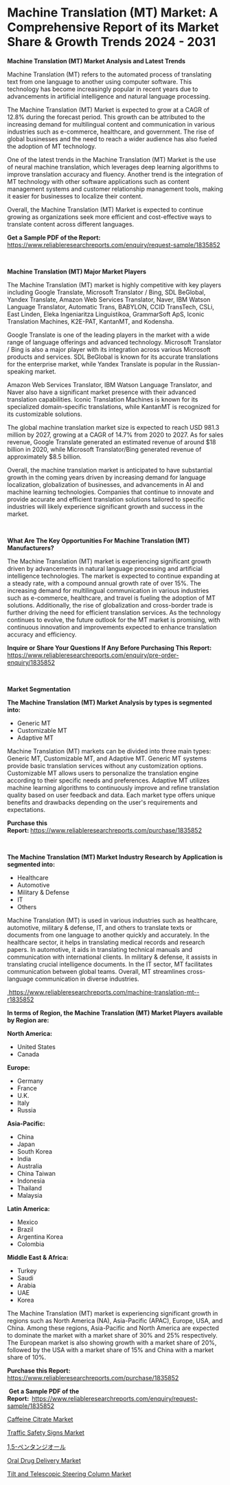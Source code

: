 <p><h1>Machine Translation (MT) Market: A Comprehensive Report of its Market Share & Growth Trends 2024 - 2031</h1></p><p><strong>Machine Translation (MT) Market Analysis and Latest Trends</strong></p>
<p><p>Machine Translation (MT) refers to the automated process of translating text from one language to another using computer software. This technology has become increasingly popular in recent years due to advancements in artificial intelligence and natural language processing.</p><p>The Machine Translation (MT) Market is expected to grow at a CAGR of 12.8% during the forecast period. This growth can be attributed to the increasing demand for multilingual content and communication in various industries such as e-commerce, healthcare, and government. The rise of global businesses and the need to reach a wider audience has also fueled the adoption of MT technology.</p><p>One of the latest trends in the Machine Translation (MT) Market is the use of neural machine translation, which leverages deep learning algorithms to improve translation accuracy and fluency. Another trend is the integration of MT technology with other software applications such as content management systems and customer relationship management tools, making it easier for businesses to localize their content.</p><p>Overall, the Machine Translation (MT) Market is expected to continue growing as organizations seek more efficient and cost-effective ways to translate content across different languages.</p></p>
<p><strong>Get a Sample PDF of the Report:&nbsp;</strong> <a href="https://www.reliableresearchreports.com/enquiry/request-sample/1835852">https://www.reliableresearchreports.com/enquiry/request-sample/1835852</a></p>
<p>&nbsp;</p>
<p><strong>Machine Translation (MT) Major Market Players</strong></p>
<p><p>The Machine Translation (MT) market is highly competitive with key players including Google Translate, Microsoft Translator / Bing, SDL BeGlobal, Yandex Translate, Amazon Web Services Translator, Naver, IBM Watson Language Translator, Automatic Trans, BABYLON, CCID TransTech, CSLi, East Linden, Eleka Ingeniaritza Linguistikoa, GrammarSoft ApS, Iconic Translation Machines, K2E-PAT, KantanMT, and Kodensha.</p><p>Google Translate is one of the leading players in the market with a wide range of language offerings and advanced technology. Microsoft Translator / Bing is also a major player with its integration across various Microsoft products and services. SDL BeGlobal is known for its accurate translations for the enterprise market, while Yandex Translate is popular in the Russian-speaking market.</p><p>Amazon Web Services Translator, IBM Watson Language Translator, and Naver also have a significant market presence with their advanced translation capabilities. Iconic Translation Machines is known for its specialized domain-specific translations, while KantanMT is recognized for its customizable solutions.</p><p>The global machine translation market size is expected to reach USD 981.3 million by 2027, growing at a CAGR of 14.7% from 2020 to 2027. As for sales revenue, Google Translate generated an estimated revenue of around $18 billion in 2020, while Microsoft Translator/Bing generated revenue of approximately $8.5 billion.</p><p>Overall, the machine translation market is anticipated to have substantial growth in the coming years driven by increasing demand for language localization, globalization of businesses, and advancements in AI and machine learning technologies. Companies that continue to innovate and provide accurate and efficient translation solutions tailored to specific industries will likely experience significant growth and success in the market.</p></p>
<p>&nbsp;</p>
<p><strong>What Are The Key Opportunities For Machine Translation (MT) Manufacturers?</strong></p>
<p><p>The Machine Translation (MT) market is experiencing significant growth driven by advancements in natural language processing and artificial intelligence technologies. The market is expected to continue expanding at a steady rate, with a compound annual growth rate of over 15%. The increasing demand for multilingual communication in various industries such as e-commerce, healthcare, and travel is fueling the adoption of MT solutions. Additionally, the rise of globalization and cross-border trade is further driving the need for efficient translation services. As the technology continues to evolve, the future outlook for the MT market is promising, with continuous innovation and improvements expected to enhance translation accuracy and efficiency.</p></p>
<p><strong>Inquire or Share Your Questions If Any Before Purchasing This Report:</strong> <a href="https://www.reliableresearchreports.com/enquiry/pre-order-enquiry/1835852">https://www.reliableresearchreports.com/enquiry/pre-order-enquiry/1835852</a></p>
<p>&nbsp;</p>
<p><strong>Market Segmentation</strong></p>
<p><strong>The Machine Translation (MT) Market Analysis by types is segmented into:</strong></p>
<p><ul><li>Generic MT</li><li>Customizable MT</li><li>Adaptive MT</li></ul></p>
<p><p>Machine Translation (MT) markets can be divided into three main types: Generic MT, Customizable MT, and Adaptive MT. Generic MT systems provide basic translation services without any customization options. Customizable MT allows users to personalize the translation engine according to their specific needs and preferences. Adaptive MT utilizes machine learning algorithms to continuously improve and refine translation quality based on user feedback and data. Each market type offers unique benefits and drawbacks depending on the user's requirements and expectations.</p></p>
<p><strong>Purchase this Report:&nbsp;</strong><a href="https://www.reliableresearchreports.com/purchase/1835852">https://www.reliableresearchreports.com/purchase/1835852</a></p>
<p>&nbsp;</p>
<p><strong>The Machine Translation (MT) Market Industry Research by Application is segmented into:</strong></p>
<p><ul><li>Healthcare</li><li>Automotive</li><li>Military & Defense</li><li>IT</li><li>Others</li></ul></p>
<p><p>Machine Translation (MT) is used in various industries such as healthcare, automotive, military & defense, IT, and others to translate texts or documents from one language to another quickly and accurately. In the healthcare sector, it helps in translating medical records and research papers. In automotive, it aids in translating technical manuals and communication with international clients. In military & defense, it assists in translating crucial intelligence documents. In the IT sector, MT facilitates communication between global teams. Overall, MT streamlines cross-language communication in diverse industries.</p></p>
<p><a href="https://www.reliableresearchreports.com/machine-translation-mt--r1835852">&nbsp;https://www.reliableresearchreports.com/machine-translation-mt--r1835852</a></p>
<p><strong>In terms of Region, the Machine Translation (MT) Market Players available by Region are:</strong></p>
<p>
    <p> <strong> North America: </strong>
        <ul>
            <li>United States</li>
            <li>Canada</li>
        </ul>
        </p> 
    <p> <strong> Europe: </strong>
        <ul>
            <li>Germany</li>
            <li>France</li>
            <li>U.K.</li>
            <li>Italy</li>
            <li>Russia</li>
        </ul>
        </p> 
    <p> <strong> Asia-Pacific: </strong>
        <ul>
            <li>China</li>
            <li>Japan</li>
            <li>South Korea</li>
            <li>India</li>
            <li>Australia</li>
            <li>China Taiwan</li>
            <li>Indonesia</li>
            <li>Thailand</li>
            <li>Malaysia</li>
        </ul>
        </p> 
    <p> <strong> Latin America: </strong>
        <ul>
            <li>Mexico</li>
            <li>Brazil</li>
            <li>Argentina Korea</li>
            <li>Colombia</li>
        </ul>
        </p> 
    <p> <strong> Middle East & Africa: </strong>
        <ul>
            <li>Turkey</li>
            <li>Saudi</li>
            <li>Arabia</li>
            <li>UAE</li>
            <li>Korea</li>
        </ul>
    </p>
    </p>
<p><p>The Machine Translation (MT) market is experiencing significant growth in regions such as North America (NA), Asia-Pacific (APAC), Europe, USA, and China. Among these regions, Asia-Pacific and North America are expected to dominate the market with a market share of 30% and 25% respectively. The European market is also showing growth with a market share of 20%, followed by the USA with a market share of 15% and China with a market share of 10%.</p></p>
<p><strong>Purchase this Report: </strong><a href="https://www.reliableresearchreports.com/purchase/1835852">https://www.reliableresearchreports.com/purchase/1835852</a></p>
<p>&nbsp;<strong>Get a Sample PDF of the Report:&nbsp;&nbsp;</strong><a href="https://www.reliableresearchreports.com/enquiry/request-sample/1835852">https://www.reliableresearchreports.com/enquiry/request-sample/1835852</a></p>
<p><strong></strong></p>
<p><p><a href="https://github.com/phuonganhit041011/Market-Research-Report-List-1/blob/main/caffeine-citrate-market.md">Caffeine Citrate Market</a></p><p><a href="https://www.linkedin.com/pulse/traffic-safety-signs-market-outlook-forecast-from-2024-2031-qexmc">Traffic Safety Signs Market</a></p><p><a href="https://github.com/LuzHills1972/Market-Research-Report-List-1/blob/main/9682372122146.md">1,5-ペンタンジオール</a></p><p><a href="https://github.com/LeilaniWyman2021/Market-Research-Report-List-2/blob/main/oral-drug-delivery-market.md">Oral Drug Delivery Market</a></p><p><a href="https://www.linkedin.com/pulse/tilt-telescopic-steering-column-market-trends-detailed-study-udszc">Tilt and Telescopic Steering Column Market</a></p></p>